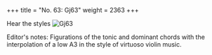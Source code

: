 +++
title = "No. 63: Gj63"
weight = 2363
+++

Hear the styles
![Gj63](/img/063DurDimM.jpg)

Editor's notes: Figurations of the tonic and dominant chords with the interpolation of a low A3 in the style of virtuoso violin music.
